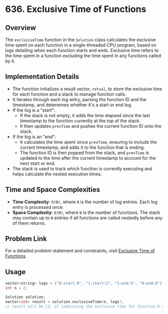 # 636. Exclusive Time of Functions

## Overview
The `exclusiveTime` function in the `Solution` class calculates the exclusive time spent on each function in a single-threaded CPU program, based on logs detailing when each function starts and ends. Exclusive time refers to the time spent in a function excluding the time spent in any functions called by it.

## Implementation Details
- The function initializes a result vector, `retval`, to store the exclusive time for each function and a stack to manage function calls.
- It iterates through each log entry, parsing the function ID and the timestamp, and determines whether it's a start or end log.
- If the log is a "start":
  - If the stack is not empty, it adds the time elapsed since the last timestamp to the function currently at the top of the stack.
  - It then updates `prevTime` and pushes the current function ID onto the stack.
- If the log is an "end":
  - It calculates the time spent since `prevTime`, ensuring to include the current timestamp, and adds it to the function that is ending.
  - The function ID is then popped from the stack, and `prevTime` is updated to the time after the current timestamp to account for the next start or end.
- The stack is used to track which function is currently executing and helps calculate the nested execution times.

## Time and Space Complexities
- **Time Complexity**: `O(N)`, where `N` is the number of log entries. Each log entry is processed once.
- **Space Complexity**: `O(N)`, where `N` is the number of functions. The stack may contain up to `N` entries if all functions are called nestedly before any of them returns.

## Problem Link
For a detailed problem statement and constraints, visit [Exclusive Time of Functions](https://leetcode.com/problems/exclusive-time-of-functions/).

## Usage
```cpp
vector<string> logs = {"0:start:0", "1:start:2", "1:end:5", "0:end:6"};
int n = 2;

Solution solution;
vector<int> result = solution.exclusiveTime(n, logs);
// result will be [3, 4] indicating the exclusive time for function 0 and function 1 respectively
